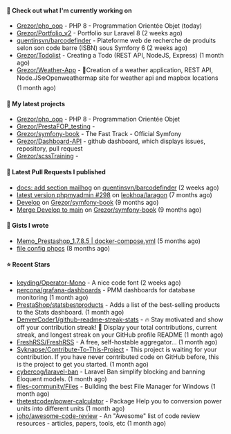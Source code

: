 #### 👷 Check out what I'm currently working on

- [Grezor/php_oop](https://github.com/Grezor/php_oop) - PHP 8 - Programmation Orientée Objet (today)
- [Grezor/Portfolio_v2](https://github.com/Grezor/Portfolio_v2) - Portfolio sur Laravel 8 (2 weeks ago)
- [quentinsvn/barcodefinder](https://github.com/quentinsvn/barcodefinder) - Plateforme web de recherche de produits selon son code barre (ISBN) sous Symfony 6 (2 weeks ago)
- [Grezor/Todolist](https://github.com/Grezor/Todolist) - Creating a Todo (REST API, NodeJS, Express) (1 month ago)
- [Grezor/Weather-App](https://github.com/Grezor/Weather-App) - 🔆Creation of a weather application, REST API, Node.JS❄️Openweathermap site for weather api and mapbox locations (1 month ago)

#### 🌱 My latest projects

- [Grezor/php_oop](https://github.com/Grezor/php_oop) - PHP 8 - Programmation Orientée Objet
- [Grezor/PrestaFOP_testing](https://github.com/Grezor/PrestaFOP_testing) - 
- [Grezor/symfony-book](https://github.com/Grezor/symfony-book) - The Fast Track - Official Symfony
- [Grezor/Dashboard-API](https://github.com/Grezor/Dashboard-API) - github dashboard, which displays issues, repository, pull request
- [Grezor/scssTraining](https://github.com/Grezor/scssTraining) - 

#### 🔨 Latest Pull Requests I published

- [docs: add section mailhog](https://github.com/quentinsvn/barcodefinder/pull/2) on [quentinsvn/barcodefinder](https://github.com/quentinsvn/barcodefinder) (2 weeks ago)
- [latest version phpmyadmin #298](https://github.com/leokhoa/laragon/pull/299) on [leokhoa/laragon](https://github.com/leokhoa/laragon) (7 months ago)
- [Develop](https://github.com/Grezor/symfony-book/pull/2) on [Grezor/symfony-book](https://github.com/Grezor/symfony-book) (9 months ago)
- [Merge Develop to main](https://github.com/Grezor/symfony-book/pull/1) on [Grezor/symfony-book](https://github.com/Grezor/symfony-book) (9 months ago)

#### 📓 Gists I wrote

- [Memo_Prestashop_1.7.8.5 | docker-compose.yml](https://gist.github.com/eb78b378ed9f40780dc077b361ead337) (5 months ago)
- [file config phpcs](https://gist.github.com/27d8a6056d2e171aed20c26699439861) (8 months ago)

#### ⭐ Recent Stars

- [keyding/Operator-Mono](https://github.com/keyding/Operator-Mono) - A nice code font (2 weeks ago)
- [percona/grafana-dashboards](https://github.com/percona/grafana-dashboards) - PMM dashboards for database monitoring (1 month ago)
- [PrestaShop/statsbestproducts](https://github.com/PrestaShop/statsbestproducts) - Adds a list of the best-selling products to the Stats dashboard. (1 month ago)
- [DenverCoder1/github-readme-streak-stats](https://github.com/DenverCoder1/github-readme-streak-stats) - 🔥 Stay motivated and show off your contribution streak! 🌟 Display your total contributions, current streak, and longest streak on your GitHub profile README (1 month ago)
- [FreshRSS/FreshRSS](https://github.com/FreshRSS/FreshRSS) - A free, self-hostable aggregator… (1 month ago)
- [Syknapse/Contribute-To-This-Project](https://github.com/Syknapse/Contribute-To-This-Project) - This project is waiting for your contribution. If you have never contributed code on GitHub before, this is the project to get you started. (1 month ago)
- [cybercog/laravel-ban](https://github.com/cybercog/laravel-ban) - Laravel Ban simplify blocking and banning Eloquent models. (1 month ago)
- [files-community/Files](https://github.com/files-community/Files) - Building the best File Manager for Windows (1 month ago)
- [thetestcoder/power-calculator](https://github.com/thetestcoder/power-calculator) - Package Help you to conversion power units into different units (1 month ago)
- [joho/awesome-code-review](https://github.com/joho/awesome-code-review) - An &#34;Awesome&#34; list of code review resources - articles, papers, tools, etc (1 month ago)
